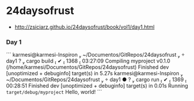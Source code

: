 # 24daysofrust

- http://zsiciarz.github.io/24daysofrust/book/vol1/day1.html

### Day 1

´´´
 karmesi@karmesi-Inspiron  ~/Documentos/GitRepos/24daysofrust   day1 ?  cargo build                                     ✔  1368  03:27:09
   Compiling myproject v0.1.0 (/home/karmesi/Documentos/GitRepos/24daysofrust)
    Finished dev [unoptimized + debuginfo] target(s) in 5.27s
 karmesi@karmesi-Inspiron  ~/Documentos/GitRepos/24daysofrust   day1 ● ?  cargo run                                     ✔  1369  00:28:51
    Finished dev [unoptimized + debuginfo] target(s) in 0.01s
     Running `target/debug/myproject`
Hello, world!
´´´
